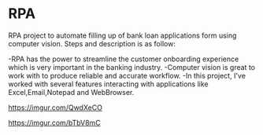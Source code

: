 # RPA
RPA project to automate filling up of bank loan applications form using computer vision. Steps and description is as follow:


-RPA has the power to streamline the customer onboarding experience which is very important in the banking industry.
-Computer vision is great to work with to produce reliable and accurate workflow.
-In this project, I've worked with several features interacting with applications like Excel,Email,Notepad and WebBrowser. 

https://imgur.com/QwdXeCO

https://imgur.com/bTbV8mC
